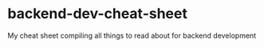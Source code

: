 # backend-dev-cheat-sheet
My cheat sheet compiling all things to read about for backend development 
